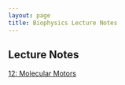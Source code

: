 ```yaml
---
layout: page
title: Biophysics Lecture Notes
---
```


## Lecture Notes

[12: Molecular Motors](/lecture12/)
